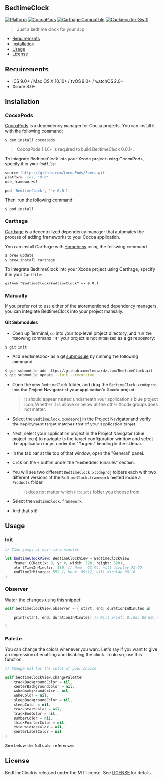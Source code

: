 ## BedtimeClock

[![Platform](https://img.shields.io/badge/platform-iOS%20|%20macOS%20|%20watchOS%20|%20tvOS-orange.svg)](https://github.com/LeonardoCardoso/SwiftLinkPreview#requirements-and-details)
[![CocoaPods](https://img.shields.io/badge/pod-v0.0.1-red.svg)](https://github.com/LeonardoCardoso/BedtimeClock#cocoapods)
[![Carthage Compatible](https://img.shields.io/badge/Carthage-compatible-4BC51D.svg)](https://github.com/LeonardoCardoso/BedtimeClock#carthage)
[![Cookiecutter-Swift](https://img.shields.io/badge/cookiecutter--swift-framework-red.svg)](http://github.com/cookiecutter-swift/Framework)

> Just a bedtime clock for your app

- [Requirements](#requirements)
- [Installation](#installation)
- [Usage](#usage)
- [License](#license)

## Requirements

- iOS 9.0+ / Mac OS X 10.10+ / tvOS 9.0+ / watchOS 2.0+
- Xcode 8.0+

## Installation

### CocoaPods

[CocoaPods](http://cocoapods.org) is a dependency manager for Cocoa projects. You can install it with the following command:

```bash
$ gem install cocoapods
```

> CocoaPods 1.1.0+ is required to build BedtimeClock 0.0.1+.

To integrate BedtimeClock into your Xcode project using CocoaPods, specify it in your `Podfile`:

```ruby
source 'https://github.com/CocoaPods/Specs.git'
platform :ios, '9.0'
use_frameworks!

pod 'BedtimeClock', '~> 0.0.1'
```

Then, run the following command:

```bash
$ pod install
```

### Carthage

[Carthage](https://github.com/Carthage/Carthage) is a decentralized dependency manager that automates the process of adding frameworks to your Cocoa application.

You can install Carthage with [Homebrew](http://brew.sh/) using the following command:

```bash
$ brew update
$ brew install carthage
```

To integrate BedtimeClock into your Xcode project using Carthage, specify it in your `Cartfile`:

```ogdl
github "BedtimeClock/BedtimeClock" ~> 0.0.1
```

### Manually

If you prefer not to use either of the aforementioned dependency managers, you can integrate BedtimeClock into your project manually.

#### Git Submodules

- Open up Terminal, `cd` into your top-level project directory, and run the following command "if" your project is not initialized as a git repository:

```bash
$ git init
```

- Add BedtimeClock as a git [submodule](http://git-scm.com/docs/git-submodule) by running the following command:

```bash
$ git submodule add https://github.com/leocardz.com/BedtimeClock.git
$ git submodule update --init --recursive
```

- Open the new `BedtimeClock` folder, and drag the `BedtimeClock.xcodeproj` into the Project Navigator of your application's Xcode project.

    > It should appear nested underneath your application's blue project icon. Whether it is above or below all the other Xcode groups does not matter.

- Select the `BedtimeClock.xcodeproj` in the Project Navigator and verify the deployment target matches that of your application target.
- Next, select your application project in the Project Navigator (blue project icon) to navigate to the target configuration window and select the application target under the "Targets" heading in the sidebar.
- In the tab bar at the top of that window, open the "General" panel.
- Click on the `+` button under the "Embedded Binaries" section.
- You will see two different `BedtimeClock.xcodeproj` folders each with two different versions of the `BedtimeClock.framework` nested inside a `Products` folder.

    > It does not matter which `Products` folder you choose from.

- Select the `BedtimeClock.framework`.

- And that's it!

## Usage

### Init

```swift
// Time jumps at each five minutes

let bedtimeClockView: BedtimeClockView = BedtimeClockView(
    frame: CGRect(x: 0, y: 0, width: 320, height: 320),
    startTimeInMinutes: 126, // Hour: 02:06, will display 02:05
    endTimeInMinutes: 552 // Hour: 09:12, will display 09:10
)
```

### Observer

Watch the changes using this snippet:

```swift
self.bedtimeClockView.observer = { start, end, durationInMinutes in

    print(start, end, durationInMinutes) // Will print: 01:00, 09:00, 480

}
```

### Palette

You can change the colors whenever you want. Let's say if you want to give an impression of enabling and disabling the clock. To do so, use this function:

```swift
// Change nil for the color of your choice
 
self.bedtimeClockView.changePalette(
    trackBackgroundColor = nil,
    centerBackgroundColor = nil,
    wakeBackgroundColor = nil,
    wakeColor = nil,
    sleepBackgroundColor = nil,
    sleepColor = nil,
    trackStartColor = nil,
    trackEndColor = nil,
    numberColor = nil,
    thickPointerColor = nil,
    thinPointerColor = nil,
    centerLabelColor = nil
)
```
See below the full color reference:

## License

BedtimeClock is released under the MIT license. See [LICENSE](https://github.com/leocardz.com/BedtimeClock/blob/master/LICENSE) for details.
